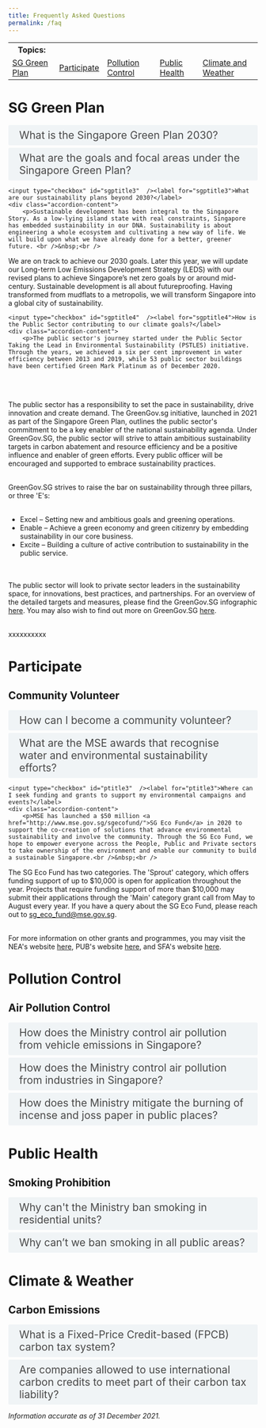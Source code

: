 ```yaml
---
title: Frequently Asked Questions
permalink: /faq
---  
```

<style>

input {
	display: none;
}
label {
	display: block;
	padding: 8px 22px;
	margin: 0 0 5px 0;
	cursor: pointor;
	background: #F0F4F6;
	border-radius: 3px;
	color: #484848;
	transition: ease .5s;
	font-size: 1.5em;
}

label:hover {
	background: #4a96b0;
	color: #FFF;
}

.accordion-content {
	/* background: #E2E5F6; */
	padding: 10px 0px 30px 30px;
	/* border: 1px solid #484848; */
	margin: 0 0 1px 0;
	border-radius: 3px;
}

input + label + .accordion-content {
	display: none;
}

input:checked + label + .accordion-content {
	display: none;
}

input:checked + label + .accordion-content {
	display: block;
}

</style>
<!-- End of accordion -->

<div class="container">

<table>
  <tbody>
    <tr>
	  <th style="border:0px">Topics:</th>
	  </tr>
	  <tr>
      <td><a href="#sgp">SG Green Plan</a></td>
      <td><a href="#participate">Participate</a></td>
      <td><a href="#pollution-control">Pollution Control</a></td>
      <td><a href="#public-health">Public Health</a></td>
      <td><a href="#climate-weather">Climate and Weather</a></td>
    </tr>
  </tbody>
</table>
	
	
<a name="sgp"></a>
<h1><b>SG Green Plan</b></h1>
	
<div>
	<input type="checkbox" id="sgptitle1"  /><label for="sgptitle1">What is the Singapore Green Plan 2030?</label>
	<div class="accordion-content">
		<p>The Singapore Green Plan 2030, or the Green Plan, is a whole-of-nation movement to catalyse bold, balanced and collective actions to tackle climate change. The Green Plan charts a common vision for a sustainable future and roadmap for all segments of society to contribute their part for climate change.<br />&nbsp;<br />
			The Green Plan identifies a green citizenry and a Green Government as key enablers. Government ministries and agencies will take the lead in adopting sustainability actions. We encourage citizens and businesses to adopt sustainable practices.<br />&nbsp;<br />
			The Green Plan is a long-term living plan that will evolve as we update our targets and strategies when new technologies and practicable solutions become available, and as the government works with Singaporeans and partners to co-create solutions for sustainability.<br />&nbsp;<br />
			Find out more on the Green Plan <a href="http://www.greenplan.gov.sg">here</a>.<br />&nbsp;
		</p>
	</div>
	<input type="checkbox" id="sgptitle2"  /><label for="sgptitle2">What are the goals and focal areas under the Singapore Green Plan?</label>
	<div class="accordion-content">
		<p>There are five pillars under the Green Plan &ndash; City in Nature, Sustainable Living, Energy Reset, Green Economy and Resilient Future. The pillars represent the priority areas in Singapore&rsquo;s sustainable development until 2030.<br />&nbsp;<br />
  
<ul>
<li><strong>City in Nature</strong> seeks to create a green, liveable, and sustainable home for Singaporeans.</li>
<li><strong>Sustainable Living</strong> will make conserving resources our way of life &ndash; consume less, recycle more, and take public transport.</li>
<li><strong>Energy Reset</strong> will green our energy mix and power systems with an aim to lower carbon footprint.</li>
<li>As we pivot towards a <strong>Green Economy</strong>, sustainability will be a new engine of jobs and growth.</li>
<li>Building a <strong>Resilient Future</strong>, we must adapt to climate change to ensure Singapore&rsquo;s long-term survival.</li>
</ul>

<br />&nbsp;<br />

Read more about the five pillars and our concrete targets <a href="http://www.greenplan.gov.sg/key-focus-areas/key-targets">here</a>.
		</p>
	</div>	
	
	<input type="checkbox" id="sgptitle3"  /><label for="sgptitle3">What are our sustainability plans beyond 2030?</label>
	<div class="accordion-content">
		<p>Sustainable development has been integral to the Singapore Story. As a low-lying island state with real constraints, Singapore has embedded sustainability in our DNA. Sustainability is about engineering a whole ecosystem and cultivating a new way of life. We will build upon what we have already done for a better, greener future. <br />&nbsp;<br />

We are on track to achieve our 2030 goals. Later this year, we will update our Long-term Low Emissions Development Strategy (LEDS) with our revised plans to achieve Singapore’s net zero goals by or around mid-century. Sustainable development is all about futureproofing. Having transformed from mudflats to a metropolis, we will transform Singapore into a global city of sustainability. 
		</p>
	</div>	

	<input type="checkbox" id="sgptitle4"  /><label for="sgptitle4">How is the Public Sector contributing to our climate goals?</label>
	<div class="accordion-content">
		<p>The public sector's journey started under the Public Sector Taking the Lead in Environmental Sustainability (PSTLES) initiative. Through the years, we achieved a six per cent improvement in water efficiency between 2013 and 2019, while 53 public sector buildings have been certified Green Mark Platinum as of December 2020.
<br />&nbsp;<br />

The public sector has a responsibility to set the pace in sustainability, drive innovation and create demand. The GreenGov.sg initiative, launched in 2021 as part of the Singapore Green Plan, outlines the public sector's commitment to be a key enabler of the national sustainability agenda. Under GreenGov.SG, the public sector will strive to attain ambitious sustainability targets in carbon abatement and resource efficiency and be a positive influence and enabler of green efforts. Every public officer will be encouraged and supported to embrace sustainability practices.
 <br />&nbsp;<br />
  
GreenGov.SG strives to raise the bar on sustainability through three pillars, or three 'E's:<br />&nbsp;<br />
<ul>
<li>Excel &ndash; Setting new and ambitious goals and greening operations.</li>
<li>Enable &ndash; Achieve a green economy and green citizenry by embedding sustainability in our core business.</li>
<li>Excite &ndash; Building a culture of active contribution to sustainability in the public service.</li>
</ul>
<br />&nbsp;<br />
The public sector will look to private sector leaders in the sustainability space, for innovations, best practices, and partnerships. For an overview of the detailed targets and measures, please find the GreenGov.SG infographic <a href="http://www.greenplan.gov.sg/resources/infographics">here</a>. You may also wish to find out more on GreenGov.SG <a href="http://www.greenplan.gov.sg/key-focus-areas/green-government">here</a>.<br />&nbsp;<br />
		</p>
	</div>	

</div>	
	
xxxxxxxxxx	
	
<a name="participate"></a>
<h1><b>Participate</b></h1>

<h2 id="community-volunteer">Community Volunteer</h2>
<div>
	<input type="checkbox" id="title1"  /><label for="title1">How can I become a community volunteer?</label>
	<div class="accordion-content">
		<p>Protecting the environment is everyone&#39;s responsibility. You can make a difference by being an environment volunteer with the National Environment Agency (NEA) and PUB, Singapore&#39;s National Water Agency.<br>
			<br>
			NEA is recruiting <a href="http://www.nea.gov.sg/programmes-grants/volunteering/community-volunteer-programme" target="_blank">Community Volunteers (CVs)</a> to educate the public on environmental offences. The primary role of a CV is to educate environmental offenders to stop the offending acts and encourage greater ownership of the environment. Training will be provided by NEA. If an offender does not heed the repeated advice of a CV, the CV is empowered to take down the particulars of the non-compliant offender for NEA&#39;s consideration to follow through with enforcement action.<br>
			<br>
			NEA also has other volunteering opportunities such as SG Clean Ambassadors who support the SG Clean Campaign by working with our 3P (People, Public and Private) partners to promote good personal habits and social norms to raise standards of cleanliness and public hygiene, and safeguard public health. If you share our vision and passion to make SG Clean a way of life, we welcome you to <a href="https://form.gov.sg/#!/5e7484a2ca6a010011862c59" target="_blank">sign up</a> as an SG Clean Ambassador.<br>
			<br>
			PUB also has a <a href="https://www.pub.gov.sg/getinvolved/volunteers" target="_blank">volunteer programme</a> where you can do your part for water at the Singapore World Water Day events and public outreach activities.
		</p>
	</div>
	<input type="checkbox" id="ptitle1"  /><label for="ptitle1">What are the MSE awards that recognise water and environmental sustainability efforts?</label>
	<div class="accordion-content">
		<p>The Ministry of Sustainability and the Environment (MSE) organises the biennial <a href="https://www.pae.gov.sg/">President's Award for the Environment</a> (PAE), Singapore's highest environmental accolade. It recognises and honours sustained contributions by environmental champions from the People, Private and Public (3P) sectors, and aims to inspire more community partners to come forward to address our environmental challenge. <br />&nbsp;<br />
The National Environment Agency (NEA) organises the <a href="https://www.nea.gov.sg/programmes-grants/grants-and-awards/ecofriend-awards">EcoFriend Awards</a> to recognise environmentally proactive individuals in Singapore who have contributed significantly to environmental sustainability.
		</p>
	</div>	
	
	<input type="checkbox" id="ptitle3"  /><label for="ptitle3">Where can I seek funding and grants to support my environmental campaigns and events?</label>
	<div class="accordion-content">
		<p>MSE has launched a $50 million <a href="http://www.mse.gov.sg/sgecofund/">SG Eco Fund</a> in 2020 to support the co-creation of solutions that advance environmental sustainability and involve the community. Through the SG Eco Fund, we hope to empower everyone across the People, Public and Private sectors to take ownership of the environment and enable our community to build a sustainable Singapore.<br />&nbsp;<br />

The SG Eco Fund has two categories. The 'Sprout' category, which offers funding support of up to $10,000 is open for application throughout the year. Projects that require funding support of more than $10,000 may submit their applications through the 'Main' category grant call from May to August every year. If you have a query about the SG Eco Fund, please reach out to <a href="mailto:sg_eco_fund@mse.gov.sg">sg_eco_fund@mse.gov.sg</a>.<br />&nbsp;<br />

For more information on other grants and programmes, you may visit the NEA's website <a href="https://www.nea.gov.sg/programmes-grants">here</a>, PUB's website <a href="https://www.pub.gov.sg/getinvolved">here</a>, and SFA's website <a href="http://www.sfa.gov.sg/food-farming/funding-schemes">here</a>.
		</p>
	</div>	
</div>

<a name="pollution-control"></a>
<h1><b>Pollution Control</b></h1>

<h2 id="air-pollution-control">Air Pollution Control</h2>
<div>
  	<input type="checkbox" id="title2"  /><label for="title2">How does the Ministry control air pollution from vehicle emissions in Singapore?</label>
	<div class="accordion-content">
		<p>Vehicular (or motor) emission is one of the major sources of air pollution in Singapore. As part of our Energy Reset goals under the Singapore Green Plan 2030, Singapore is transitioning towards cleaner energy vehicles and ceasing diesel car and taxi registrations from 2025.<br>
    <br>
    To control the emissions generated by motor vehicles and safeguard public health, the National Environment Agency (NEA) sets specific exhaust emission and fuel quality standards for all vehicles, and regulates the type and quality of fuel that is being used in Singapore:<br>
	<br>
	(I) All new and used petrol or diesel vehicles imported for registration in Singapore must comply with the <a href="https://sso.agc.gov.sg/SL/EPMA1999-RG6?DocDate=20120629&amp;ProvIds=Sc1-#Sc1-" target="_blank">Euro VI emission standards</a>.<br>
    (II) All new and used motorcycles imported into Singapore for registration must comply with the <a href="https://sso.agc.gov.sg/SL/EPMA1999-RG6?DocDate=20120629&amp;ProvIds=Sc3-#Sc3-" target="_blank">Euro IV emission standards</a>. Compared to the Euro III emission standard, the tighter Euro IV emission standard will help to reduce emissions of hydrocarbons (HC) and nitrogen oxides (NOx), which are precursors to ozone.<br>
    (III) All in-use vehicles have to comply with the in-use vehicle emission standards prescribed in the <a href="https://sso.agc.gov.sg/SL/EPMA1999-RG6/#Sc5-" target="_blank">regulations</a>.<br>
    (IV) Every motor vehicle being driven in Singapore, when using diesel or petrol, must only use Euro V diesel or petrol that conforms with the standards prescribed in the <a href="https://sso.agc.gov.sg/SL/EPMA1999-RG6/#Sc8-" target="_blank">regulations</a>.<br>
    (V) NEA also introduced the <a href="https://onemotoring.lta.gov.sg/content/onemotoring/home/buying/upfront-vehicle-costs/emissions-charges.html" target="_blank">Vehicular Emissions Scheme (VES)</a> to replace the Carbon Emission-Based Vehicle Scheme (CEVS) for all new cars, taxis and newly imported used cars with effect from 1 January 2018. The VES covers five pollutants – carbon dioxide (CO2), hydrocarbons (HC), carbon monoxide (CO), nitrogen oxides (NOx) and particulate matter (PM). To further promote the adoption of cleaner vehicles and to discourage the purchases of more pollutive models, the VES for new cars, taxis and imported used cars have been enhanced with increased rebates and surcharges from 1 January 2021 to 31 December 2022.<br>
    (VI) NEA further enhanced the <a href="https://onemotoring.lta.gov.sg/content/onemotoring/home/buying/vehicle-types-and-registrations/commercial-vehicle/early-turnover.html" target="_blank">Early Turnover Scheme (ETS)</a> to cover Euro IV Category C diesel vehicles from 1 April 2021 to 31 March 2023, to incentivise owners of diesel commercial vehicles to replace them with new, cleaner options. NEA and LTA have also introduced the <a href="https://www.lta.gov.sg/content/ltagov/en/newsroom/2020/3/news-releases/Promoting_the_adoption_of_cleaner_commercial_vehicles.html" target="_blank">Commercial Vehicle Emissions Scheme (CVES)</a> for all new and used imported Light Goods Vehicles (LGVs), Goods-cum-Passenger Vehicles (GPVs), and small buses, all with maximum laden weight (MLW) not exceeding 3,500kg, from 1 April 2021 to 31 March 2023.<br>
    (VII) The import of used vehicles into Singapore must also comply with the prevailing emission standards at the time of registration in Singapore.Visit <a href="https://www.nea.gov.sg/our-services/pollution-control/air-pollution/air-pollution-regulations" target="_blank">NEA&#39;s website</a> for more information on air pollution regulations.<br>
    <br>
    If you spot smoky vehicles or idling engines, you may report them to NEA, providing details such as the vehicle registration number, location, date and time of the incident via NEA&#39;s <a href="https://www.nea.gov.sg/corporate-functions/feedback" target="_blank">online feedback form</a>.</p>
	</div>
  	<input type="checkbox" id="title3"  /><label for="title3">How does the Ministry control air pollution from industries in Singapore?</label>
	<div class="accordion-content">
		<p>The National Environment Agency (NEA) evaluates the hazard and pollution impact of industries to ensure that they do not contribute to unmanageable pollution, health and safety hazards. NEA checks the designs of industrial plants and pollution control equipment at the building plan stage for compliance with pollution control requirements. An industry is allowed to be set up only if it is sited in an appropriate industrial estate, and can comply with the pollution control requirements.<br>
			<br>
			NEA&#39;s Source Emission Test Scheme requires industries to conduct source emission tests on their own, or engage <a href="https://www.nea.gov.sg/our-services/pollution-control/air-pollution/air-quality/accredited-testing-bodies-for-source-emission-tests" target="_blank">accredited laboratories</a> under the <a href="https://www.sac-accreditation.gov.sg/services/accreditation-services/laboratories" target="_blank">Singapore Laboratory Accreditation Scheme (SAC-SINGLAS)</a> to monitor their air emissions regularly, and take measures to ensure their compliance with the prescribed air emission standards.<br>
			<br>
			NEA also conducts regular inspections on industries, fuel analyses and smoke observations of chimneys, to ensure that pollution control equipment is maintained and operated properly.
</p>
	</div>
    	<input type="checkbox" id="title4"  /><label for="title4">How does the Ministry mitigate the burning of incense and joss paper in public places?</label>
	<div class="accordion-content">
		<p>Currently, there are no regulations against the burning of incense and joss paper in public places. Being a multi-cultural society, the Government encourages members of public, including temples and devotees, to practise graciousness and consideration for the environment and neighbouring premises, when carrying out religious practices in public places.<br>
			<br>
			Devotees are advised to clean up the place after they have made their offerings. When burning joss paper, candles and other offerings, they should make use of the proper pits and containers provided at the designated points, such as those provided by the Town Councils.<br>
			<br>
			The National Environment Agency (NEA) works closely with religious associations and the town councils on reminding devotees to avoid burning joss papers on the ground and grass patches, and that it is also not necessary to throw joss paper in the air but to burn them instead.<br>
			<br>
			If you have an enquiry, you may contact NEA via this <a href="https://www.nea.gov.sg/corporate-functions/feedback" target="_blank">online feedback form</a>.</p>
	</div>
</div>

<a name="public-health"></a>
<h1><b>Public Health</b></h1>

<h2 id="smoking-prohibition">Smoking Prohibition</h2>
<div>
  	<input type="checkbox" id="title5"  /><label for="title5">Why can&#39;t the Ministry ban smoking in residential units?</label>
	<div class="accordion-content">
		<p>We recognise that indiscriminate smoking in homes can be distressing and we empathise with those affected. <br>
<br>
The National Environment Agency (NEA) has been progressively extending the smoking prohibition to more public places in consultation with the public and relevant stakeholders. Since 2013, the smoking prohibition has been extended to the common areas of public and private residential premises, including condominiums (e.g. common corridors, stairwells, lobby areas, and void decks). <br>
<br>
Nevertheless, homes are private spaces and our regulations need to be balanced against privacy concerns. Apart from privacy concerns, there are also practical challenges to investigating and enforcing against smoking in homes. It will be challenging to track down the smoker or obtain evidence of an act of smoking being committed without intrusive methods and affecting the privacy of innocent neighbours. <br>
<br>
We adopt a three-pronged approach on this issue:<br>
<br>
    a. Engender greater social responsibility by instilling consideration for the health and well-being of those around us, such as our family members and neighbours. This includes the widespread adoption/acceptance of new social norms of what constitutes acceptable behaviour. Agencies will explore effective ways of doing this such as developing targeted messages to be communicated across key platforms.<br>

 b. Explore ways to facilitate productive conversations between neighbours to deal with difficult situations, before they escalate into intractable disputes.<br>

 c. Study how disputes can be better addressed by the inter-agency Community Dispute Management Framework by reviewing the Community Mediation Process and the Community Disputes Resolution Tribunal (CDRT) to enhance their effectiveness when residents turn to these channels.<br>

<br>
Currently, NEA has collaborated with the Housing &amp; Development Board (HDB), Health Promotion Board (HPB), Municipal Services Office (MSO), and town councils to develop and issue joint advisories to units where feedback on tobacco smoke have been received. The advisory urges smokers to be considerate to their family members and neighbours, as well as advises them on the smoking cessation helplines available. We will continue to encourage and support ground-up efforts by community organisations and the grassroots. <br>
<br>
Living close to one another necessitates good neighbourly behaviour so that we can live together harmoniously. Legislation is not a panacea and we must pursue a community approach. Affected residents are encouraged to resolve their concerns amicably with their neighbours, or seek assistance from a professional mediator from the Community Mediation Centre (CMC). Through joint or private session, trained mediators will facilitate discussions between parties in an effort to reach a mutually acceptable solution. You may call the CMC at 1800 2255 529 or <a href="https://cmc.mlaw.gov.sg/" target="_blank">register a case online</a>.
</p>
	</div>
  	<input type="checkbox" id="title6"  /><label for="title6">Why can’t we ban smoking in all public areas?</label>
	<div class="accordion-content">
		<p>Although the long-term goal is to prohibit smoking at all public places, we need to recognise that smokers also need space to smoke. To reduce the public&#39;s exposure to the harmful effects of second-hand tobacco smoke, the National Environment Agency (NEA) has been progressively extending the smoking prohibition to more public places where the public are more likely to be exposed to second-hand tobacco smoke such as common areas of residential buildings, sheltered walkways, linkways, overhead bridges, outdoor compounds of hospitals, reservoirs and more than 400 parks.<br>
    <br>
    Since 30 June 2017, NEA has also stopped accepting applications for smoking corners in all retail food establishments. Existing smoking corners will remain until the current licences of the retail food establishments are terminated. Retail food establishments with smoking corners are required to demarcate the smoking corner clearly.<br>
    <br>
    As of 2021, 87 out of the 111 hawker centres in Singapore are smoke-free. For the remaining 24 hawker centres with smoking corners, NEA will continue to engage local stakeholders on the progressive removal of smoking corners when opportune. This phased approach is meant to minimise disruption to existing operations and businesses.<br>
    <br>
    Since January 2019, public areas within the Orchard Road precinct have been designated as a No Smoking Zone (NSZ), and smoking is only allowed in Designated Smoking Areas (DSAs). Premises owners are encouraged within the NSZ to demarcate DSAs and put up directional signage within their premises, if they deem it necessary to facilitate the convenience of smokers among their occupants and visitors.<br>
    <br>
    More information can be found at <a href="https://www.nea.gov.sg/our-services/smoking-prohibition/smoking-prohibition-extension" target="_blank">NEA&#39;s website</a>.</p>
	</div>
</div>

<a name="climate-weather"></a>
<h1><b>Climate & Weather</b></h1>

<h2 id="carbon-emissions">Carbon Emissions</h2>
<div>
  	<input type="checkbox" id="title7"  /><label for="title7">What is a Fixed-Price Credit-based (FPCB) carbon tax system?</label>
	<div class="accordion-content">
		<p>Singapore has implemented a Fixed-Price Credit-based (FPCB) tax mechanism where companies will pay the carbon tax by purchasing and surrendering non-tradeable carbon credits representing the equivalent amount of verified emissions generated. These carbon credits can be purchased from the Government at a fixed price.<br>
    <br>
    We recognise that there may be benefits in expanding the mode of carbon tax payment to include international carbon credits and linking our carbon tax framework to other carbon pricing jurisdictions in the longer term. We are studying the feasibility of doing so and how we can leverage robust international market mechanisms to complement our domestic mitigation efforts. The FPCB system provides the flexibility to accommodate international carbon credits and link up with external partners, should we decide to do so in future.  
</p>
	</div>
  	<input type="checkbox" id="title8"  /><label for="title8">Are companies allowed to use international carbon credits to meet part of their carbon tax liability?</label>
	<div class="accordion-content">
		<p>For now, companies may only use fixed-price credits issued by the National Environment Agency (NEA) to meet their carbon tax liability. Nonetheless, the Government is exploring the feasibility of enabling companies to partially offset their carbon tax liability with international carbon credits. We are studying the key design features, potential legislative changes and implementation options, and we will announce our decision in due course.</p>
	</div>

<p><i>Information accurate as of 31 December 2021.</i></p>
	
</div>
</div>
